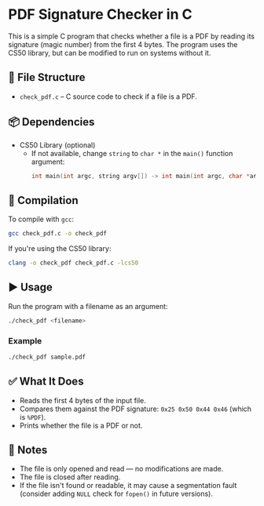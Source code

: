# PDF Signature Checker in C

This is a simple C program that checks whether a file is a PDF by reading its signature (magic number) from the first 4 bytes. The program uses the CS50 library, but can be modified to run on systems without it.

## 📁 File Structure

- `check_pdf.c` – C source code to check if a file is a PDF.

## 📦 Dependencies

- CS50 Library (optional)
  - If not available, change `string` to `char *` in the `main()` function argument:
    ```c
    int main(int argc, string argv[]) -> int main(int argc, char *argv[])
    ```

## 🔧 Compilation

To compile with `gcc`:

```bash
gcc check_pdf.c -o check_pdf
```

If you're using the CS50 library:

```bash
clang -o check_pdf check_pdf.c -lcs50
```

## ▶️ Usage

Run the program with a filename as an argument:

```bash
./check_pdf <filename>
```

### Example

```bash
./check_pdf sample.pdf
```

## ✅ What It Does

- Reads the first 4 bytes of the input file.
- Compares them against the PDF signature: `0x25 0x50 0x44 0x46` (which is `%PDF`).
- Prints whether the file is a PDF or not.

## 📌 Notes

- The file is only opened and read — no modifications are made.
- The file is closed after reading.
- If the file isn't found or readable, it may cause a segmentation fault (consider adding `NULL` check for `fopen()` in future versions).


